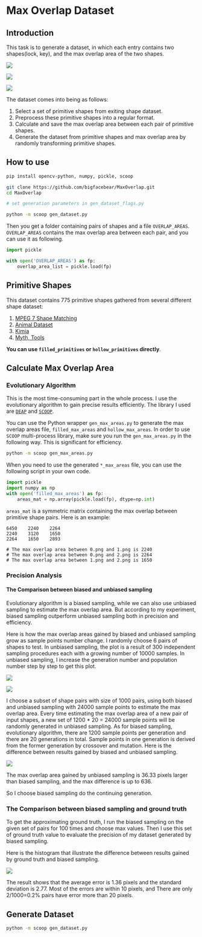 # Max Overlap Dataset

## Introduction

This task is to generate a dataset, in which each entry contains two shapes(lock, key), and the max overlap area of the two shapes.

![](./misc/L.png)

![](./misc/K.png)

![](./misc/overlap.png)

The dataset comes into being as follows:

1. Select a set of primitive shapes from exiting shape dataset.
2. Preprocess these primitive shapes into a regular format.
3. Calculate and save the max overlap area between each pair of primitive shapes.
4. Generate the dataset from primitive shapes and max overlap area by randomly transforming primitive shapes.

## How to use

```bash
pip install opencv-python, numpy, pickle, scoop
```

```bash
git clone https://github.com/bigfacebear/MaxOverlap.git
cd MaxOverlap

# set generation parameters in gen_dataset_flags.py

python -m scoop gen_dataset.py
```

Then you get a folder containing pairs of shapes and a file `OVERLAP_AREAS`. `OVERLAP_AREAS` contains the max overlap area between each pair, and you can use it as following.

```python
import pickle

with open('OVERLAP_AREAS') as fp:
    overlap_area_list = pickle.load(fp)
```

## Primitive Shapes

This dataset contains 775 primitive shapes gathered from several different shape dataset:

1. [MPEG 7 Shape Matching](http://www.dabi.temple.edu/~shape/MPEG7/dataset.html)
2. [Animal Dataset](https://sites.google.com/site/xiangbai/animaldataset)
3. [Kimia](http://vision.lems.brown.edu/content/available-software-and-databases)
4. [Myth, Tools](http://tosca.cs.technion.ac.il/book/resources_data.html)


**You can use `filled_primitives` or `hollow_primitives` directly**. 

## Calculate Max Overlap Area

### Evolutionary Algorithm

This is the most time-consuming part in the whole process. I use the evolutionary algorithm to gain precise results efficiently. The library I used are [`DEAP`](https://github.com/DEAP/deap) and [`SCOOP`](https://github.com/soravux/scoop/).

You can use the Python wrapper `gen_max_areas.py` to generate the max overlap areas file, `filled_max_areas` and `hollow_max_areas`. In order to use `SCOOP` multi-process library, make sure you run the `gen_max_areas.py` in the following way. This is significant for efficiency.

```bash
python -m scoop gen_max_areas.py
```

When you need to use the generated `*_max_areas` file, you can use the following script in your own code.

```python
import pickle
import numpy as np
with open('filled_max_areas') as fp:
    areas_mat = np.array(pickle.load(fp), dtype=np.int)
```

`areas_mat` is a symmetric matrix containing the max overlap between primitive shape pairs. Here is an example:

```
6450    2240    2264
2240    3120    1650
2264    1650    2893

# The max overlap area between 0.png and 1.png is 2240
# The max overlap area between 0.png and 2.png is 2264
# The max overlap area between 1.png and 2.png is 1650
```

### Precision Analysis

#### The Comparison between biased and unbiased sampling

Evolutionary algorithm is a biased sampling, while we can also use unbiased sampling to estimate the max overlap area. But according to my experiment, biased sampling outperform unbiased sampling both in precision and efficiency.

Here is how the max overlap areas gained by biased and unbiased sampling grow as sample points number change. I randomly choose 6 pairs of shapes to test. In unbiased sampling, the plot is a result of 300 independent sampling procedures each with a growing number of 10000 samples. In unbiased sampling, I increase the generation number and population number step by step to get this plot.

![](./misc/unbiased_grow.png)

![](./misc/biased_grow.png)

I choose a subset of shape pairs with size of 1000 pairs, using both biased and unbiased sampling with 24000 sample points to estimate the max overlap area. Every time estimating the max overlap area of a new pair of input shapes, a new set of 1200 * 20 = 24000 sample points will be randomly generated in unbiased sampling. As for biased sampling, evolutionary algorithm, there are 1200 sample points per generation and there are 20 generations in total. Sample points in one generation is derived from the former generation by crossover and mutation. Here is the difference between results gained by biased and unbiased sampling.

![](./misc/bias_vs_unbias.png)

The max overlap area gained by unbiased sampling is 36.33 pixels larger than biased sampling, and the max difference is up to 636.

So I choose biased sampling do the continuing generation.

### The Comparison between biased sampling and ground truth

To get the approximating ground truth, I run the biased sampling on the given set of pairs for 100 times and choose max values. Then I use this set of ground truth value to evaluate the precision of my dataset generated by biased sampling. 

Here is the histogram that illustrate the difference between results gained by ground truth and biased sampling.

![](./misc/groundtruth_vs_bias.png)

The result shows that the average error is 1.36 pixels and the standard deviation is 2.77. Most of the errors are within 10 pixels, and There are only 2/1000=0.2% pairs have error more than 20 pixels.

## Generate Dataset

```bash
python -m scoop gen_dataset.py
```

